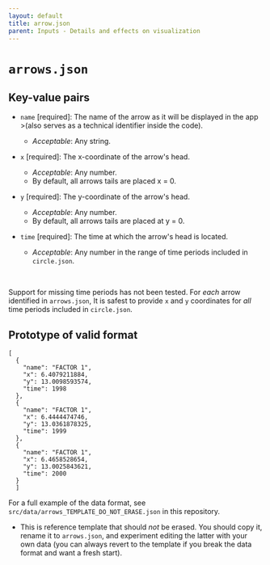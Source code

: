 ```yaml
---
layout: default
title: arrow.json
parent: Inputs - Details and effects on visualization
---
```


# `arrows.json`

## Key-value pairs

- `name` [required]: The name of the arrow as it will be displayed in the app >(also serves as a technical identifier inside the code).
   - *Acceptable*: Any string.

- `x` [required]: The x-coordinate of the arrow's head.
   - *Acceptable*: Any number.
   - By default, all arrows tails are placed x = 0.

- `y` [required]: The y-coordinate of the arrow's head.
   - *Acceptable*: Any number.
   - By default, all arrows tails are placed at y = 0.

- `time` [required]: The time at which the arrow's head is located.
   - *Acceptable*: Any number in the range of time periods included in `circle.json`.

</br>

Support for missing time periods has not been tested. 
  For *each* arrow identified in `arrows.json`, It is safest to provide `x` and `y` coordinates for *all* time periods included in `circle.json`. 

## Prototype of valid format

```
[
  {
    "name": "FACTOR 1",
    "x": 6.4079211884,
    "y": 13.0098593574,
    "time": 1998
  },
  {
    "name": "FACTOR 1",
    "x": 6.4444474746,
    "y": 13.0361878325,
    "time": 1999
  },
  {
    "name": "FACTOR 1",
    "x": 6.4658528654,
    "y": 13.0025843621,
    "time": 2000
  }
  ]
  ```


For a full example of the data format, see `src/data/arrows_TEMPLATE_DO_NOT_ERASE.json` in this repository.
  - This is reference template that should *not* be erased. 
  You should copy it, rename it to `arrows.json`, and experiment editing the latter with your own data (you can always revert to the template if you break the data format and want a fresh start).